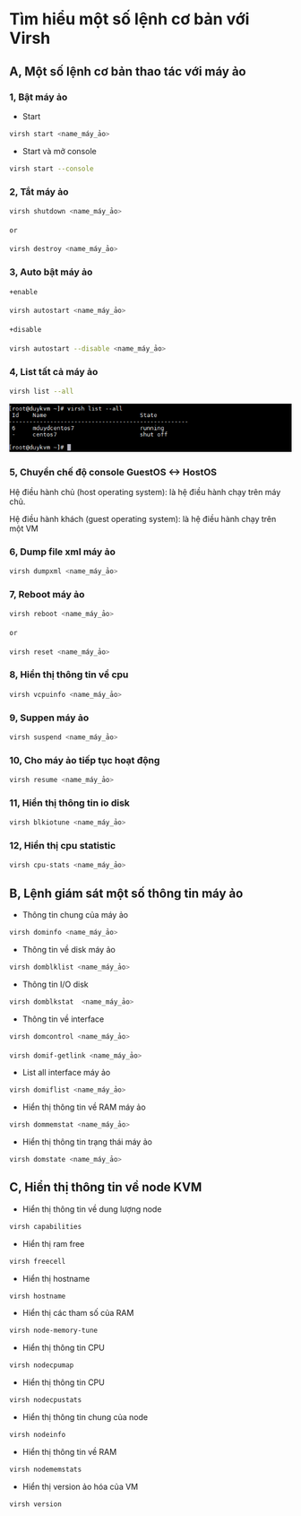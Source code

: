 # Tìm hiểu một số lệnh cơ bản với Virsh

## A, Một số lệnh cơ bản thao tác với máy ảo

### 1, Bật máy ảo

+ Start 

```sh
virsh start <name_máy_ảo>
```

+ Start và mở console

```sh
virsh start --console
```

### 2, Tắt máy ảo

```sh
virsh shutdown <name_máy_ảo>

or

virsh destroy <name_máy_ảo>
```

### 3, Auto bật máy ảo

```sh
+enable

virsh autostart <name_máy_ảo>

+disable

virsh autostart --disable <name_máy_ảo>
```
### 4, List tất cả máy ảo

```sh
virsh list --all
```
![](images/virshcommand/Screenshot_31.png)

### 5, 	Chuyển chế độ console GuestOS <-> HostOS

Hệ điều hành chủ (host operating system): là hệ điều hành chạy trên máy chủ.

Hệ điều hành khách (guest operating system): là hệ điều hành chạy trên một VM

### 6, Dump file xml máy ảo

```sh
virsh dumpxml <name_máy_ảo>
```

### 7, Reboot máy ảo

```sh
virsh reboot <name_máy_ảo>

or

virsh reset <name_máy_ảo>
```

### 8, Hiển thị thông tin về cpu

```sh
virsh vcpuinfo <name_máy_ảo>
```

### 9, Suppen máy ảo

```sh
virsh suspend <name_máy_ảo>
```

### 10, Cho máy ảo tiếp tục hoạt động

```sh
virsh resume <name_máy_ảo>
```

### 11, Hiển thị thông tin io disk

```sh
virsh blkiotune <name_máy_ảo>
```

### 12, Hiển thị cpu statistic

```sh
virsh cpu-stats <name_máy_ảo>
```

## B, Lệnh giám sát một số thông tin máy ảo

- Thông tin chung của máy ảo

```sh
virsh dominfo <name_máy_ảo>
```

- Thông tin về disk máy ảo

```sh
virsh domblklist <name_máy_ảo>
```

- Thông tin I/O disk

```sh
virsh domblkstat  <name_máy_ảo>
```

- Thông tin về interface

```sh
virsh domcontrol <name_máy_ảo>

virsh domif-getlink <name_máy_ảo>
```

- List all interface máy ảo

```sh
virsh domiflist <name_máy_ảo>
```

- Hiển thị thông tin về RAM máy ảo

```sh
virsh dommemstat <name_máy_ảo>
```

- Hiển thị thông tin trạng thái máy ảo

```sh
virsh domstate <name_máy_ảo>
```

## C, Hiển thị thông tin về node KVM

- Hiển thị thông tin về dung lượng node

```sh
virsh capabilities
```
- Hiển thị ram free

```sh
virsh freecell
```

- Hiển thị hostname

```sh
virsh hostname
```

- Hiển thị các tham số của RAM

```sh
virsh node-memory-tune
```

- Hiển thị thông tin CPU

```sh
virsh nodecpumap
```

- Hiển thị thông tin CPU

```sh
virsh nodecpustats
```

- Hiển thị thông tin chung của node

```sh
virsh nodeinfo
```

- Hiển thị thông tin về RAM 

```sh
virsh nodememstats
```

- Hiển thị version ảo hóa của VM

```sh
virsh version
```
